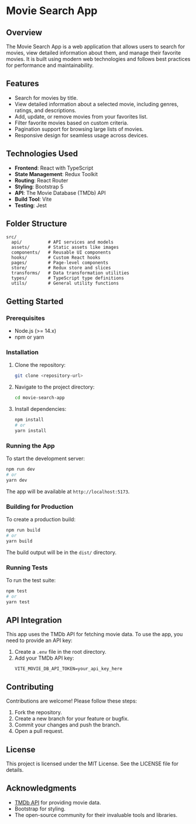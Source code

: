 # Movie Search App

## Overview
The Movie Search App is a web application that allows users to search for movies, view detailed information about them, and manage their favorite movies. It is built using modern web technologies and follows best practices for performance and maintainability.

## Features
- Search for movies by title.
- View detailed information about a selected movie, including genres, ratings, and descriptions.
- Add, update, or remove movies from your favorites list.
- Filter favorite movies based on custom criteria.
- Pagination support for browsing large lists of movies.
- Responsive design for seamless usage across devices.

## Technologies Used
- **Frontend**: React with TypeScript
- **State Management**: Redux Toolkit
- **Routing**: React Router
- **Styling**: Bootstrap 5
- **API**: The Movie Database (TMDb) API
- **Build Tool**: Vite
- **Testing**: Jest

## Folder Structure
```
src/
  api/          # API services and models
  assets/       # Static assets like images
  components/   # Reusable UI components
  hooks/        # Custom React hooks
  pages/        # Page-level components
  store/        # Redux store and slices
  transforms/   # Data transformation utilities
  types/        # TypeScript type definitions
  utils/        # General utility functions
```

## Getting Started

### Prerequisites
- Node.js (>= 14.x)
- npm or yarn

### Installation
1. Clone the repository:
   ```bash
   git clone <repository-url>
   ```
2. Navigate to the project directory:
   ```bash
   cd movie-search-app
   ```
3. Install dependencies:
   ```bash
   npm install
   # or
   yarn install
   ```

### Running the App
To start the development server:
```bash
npm run dev
# or
yarn dev
```
The app will be available at `http://localhost:5173`.

### Building for Production
To create a production build:
```bash
npm run build
# or
yarn build
```
The build output will be in the `dist/` directory.

### Running Tests
To run the test suite:
```bash
npm test
# or
yarn test
```

## API Integration
This app uses the TMDb API for fetching movie data. To use the app, you need to provide an API key:
1. Create a `.env` file in the root directory.
2. Add your TMDb API key:
   ```env
   VITE_MOVIE_DB_API_TOKEN=your_api_key_here
   ```

## Contributing
Contributions are welcome! Please follow these steps:
1. Fork the repository.
2. Create a new branch for your feature or bugfix.
3. Commit your changes and push the branch.
4. Open a pull request.

## License
This project is licensed under the MIT License. See the LICENSE file for details.

## Acknowledgments
- [TMDb API](https://www.themoviedb.org/documentation/api) for providing movie data.
- Bootstrap for styling.
- The open-source community for their invaluable tools and libraries.